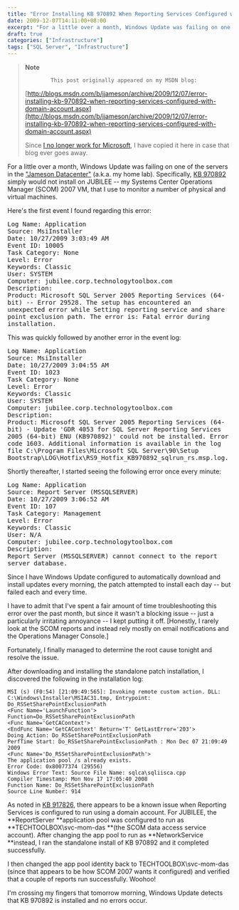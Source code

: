 ```yaml
---
title: "Error Installing KB 970892 When Reporting Services Configured with Domain Account"
date: 2009-12-07T14:11:00+08:00
excerpt: "For a little over a month, Windows Update was failing on one of the servers in the \"Jameson Datacenter\" (a.k.a. my home lab). Specifically, KB 970892 simply would not install on JUBILEE -- my Systems Center Operations Manager (SCOM) 2007 VM, that I use..."
draft: true
categories: ["Infrastructure"]
tags: ["SQL Server", "Infrastructure"]
---
```


> **Note**
> 
>             This post originally appeared on my MSDN blog:
> 
> [http://blogs.msdn.com/b/jjameson/archive/2009/12/07/error-installing-kb-970892-when-reporting-services-configured-with-domain-account.aspx](http://blogs.msdn.com/b/jjameson/archive/2009/12/07/error-installing-kb-970892-when-reporting-services-configured-with-domain-account.aspx)
> 
> Since [I no longer work for Microsoft](/blog/jjameson/2011/09/02/last-day-with-microsoft), I have copied it here in case that blog ever goes away.

For a little over a month, Windows Update was failing on one of the servers in the ["Jameson Datacenter"](/blog/jjameson/2009/09/14/the-jameson-datacenter) (a.k.a. my home lab). Specifically, [KB 970892](http://support.microsoft.com/kb/970892) simply would not install on JUBILEE -- my Systems Center Operations Manager (SCOM) 2007 VM, that I use to monitor a number of physical and virtual machines.

Here's the first event I found regarding this error:

<samp>            Log Name: Application<br>
Source: MsiInstaller<br>
Date: 10/27/2009 3:03:49 AM<br>
Event ID: 10005<br>
Task Category: None<br>
Level: Error<br>
Keywords: Classic<br>
User: SYSTEM<br>
Computer: jubilee.corp.technologytoolbox.com<br>
Description:<br>
Product: Microsoft SQL Server 2005 Reporting Services (64-bit) -- Error 29528. The
setup has encountered an unexpected error while Setting reporting service and share
point exclusion path. The error is: Fatal error during installation.</samp>

This was quickly followed by another error in the event log:

<samp>            Log Name: Application<br>
Source: MsiInstaller<br>
Date: 10/27/2009 3:04:55 AM<br>
Event ID: 1023<br>
Task Category: None<br>
Level: Error<br>
Keywords: Classic<br>
User: SYSTEM<br>
Computer: jubilee.corp.technologytoolbox.com<br>
Description:<br>
Product: Microsoft SQL Server 2005 Reporting Services (64-bit) - Update 'GDR 4053
for SQL Server Reporting Services 2005 (64-bit) ENU (KB970892)' could not be installed.
Error code 1603. Additional information is available in the log file C:\Program
Files\Microsoft SQL Server\90\Setup Bootstrap\LOG\Hotfix\RS9_Hotfix_KB970892_sqlrun_rs.msp.log.</samp>

Shortly thereafter, I started seeing the following error once every minute:

<samp>            Log Name: Application<br>
Source: Report Server (MSSQLSERVER)<br>
Date: 10/27/2009 3:06:52 AM<br>
Event ID: 107<br>
Task Category: Management<br>
Level: Error<br>
Keywords: Classic<br>
User: N/A<br>
Computer: jubilee.corp.technologytoolbox.com<br>
Description:<br>
Report Server (MSSQLSERVER) cannot connect to the report server database.</samp>

Since I have Windows Update configured to automatically download and install updates every morning, the patch attempted to install each day -- but failed each and every time.

I have to admit that I've spent a fair amount of time troubleshooting this error over the past month, but since it wasn't a blocking issue -- just a particularly irritating annoyance -- I kept putting it off. [Honestly, I rarely look at the SCOM reports and instead rely mostly on email notifications and the Operations Manager Console.]

Fortunately, I finally managed to determine the root cause tonight and resolve the issue.

After downloading and installing the standalone patch installation, I discovered the following in the installation log:

```
MSI (s) (F0:54) [21:09:49:565]: Invoking remote custom action. DLL: C:\Windows\Installer\MSIAC31.tmp, Entrypoint: Do_RSSetSharePointExclusionPath
<Func Name='LaunchFunction'>
Function=Do_RSSetSharePointExclusionPath
<Func Name='GetCAContext'>
<EndFunc Name='GetCAContext' Return='T' GetLastError='203'>
Doing Action: Do_RSSetSharePointExclusionPath
PerfTime Start: Do_RSSetSharePointExclusionPath : Mon Dec 07 21:09:49 2009
<Func Name='Do_RSSetSharePointExclusionPath'>
The application pool /s already exists.
Error Code: 0x80077374 (29556)
Windows Error Text: Source File Name: sqlca\sqliisca.cpp
Compiler Timestamp: Mon Nov 17 17:05:40 2008
Function Name: Do_RSSetSharePointExclusionPath
Source Line Number: 914
```

As noted in [KB 917826](http://support.microsoft.com/kb/917826), there appears to be a known issue when Reporting Services is configured to run using a domain account. For JUBILEE, the **ReportServer **application pool was configured to run as **TECHTOOLBOX\svc-mom-das **(the SCOM data access service account). After changing the app pool to run as **NetworkService
**instead, I ran the standalone install of KB 970892 and it completed successfully.

I then changed the app pool identity back to TECHTOOLBOX\svc-mom-das (since that appears to be how SCOM 2007 wants it configured) and verified that a couple of reports run successfully. Woohoo!

I'm crossing my fingers that tomorrow morning, Windows Update detects that KB 970892 is installed and no errors occur.

